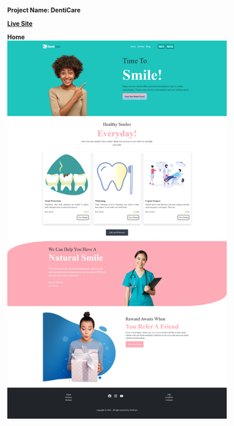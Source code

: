 **Project Name: DentiCare**

**[Live Site](https://denti-care-f9f95.web.app)** 

**Home**
![](images/home.png)
